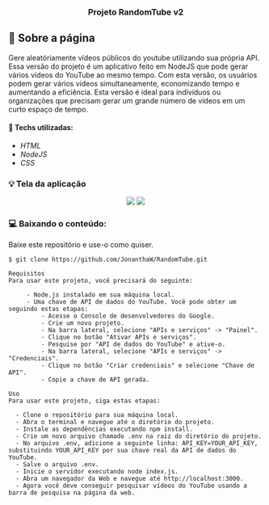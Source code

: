 <h3 align="center">
  Projeto RandomTube v2
</h3>

## :rocket: Sobre a página

Gere aleatóriamente vídeos públicos do youtube utilizando sua própria API. Essa versão do projeto é um aplicativo feito em NodeJS que pode gerar vários vídeos do YouTube ao mesmo tempo. Com esta versão, os usuários podem gerar vários vídeos simultaneamente, economizando tempo e aumentando a eficiência. Esta versão é ideal para indivíduos ou organizações que precisam gerar um grande número de vídeos em um curto espaço de tempo.

#### :wrench: Techs utilizadas:
* _HTML_
* _NodeJS_
* _CSS_

### :bulb: Tela da aplicação

<p align="center">
  <img src="https://github.com/JonanthaW/RandomTube/blob/main/v2/assets/example1.jpg">
  <img src="https://github.com/JonanthaW/RandomTube/blob/main/v2/assets/example2.gif">
</p>

### :computer: Baixando o conteúdo:

<p>Baixe este repositório e use-o como quiser. </p>

```bash
$ git clone https://github.com/JonanthaW/RandomTube.git
```
```
Requisitos
Para usar este projeto, você precisará do seguinte:

     - Node.js instalado em sua máquina local.
     - Uma chave de API de dados do YouTube. Você pode obter um seguindo estas etapas:
         - Acesse o Console de desenvolvedores do Google.
         - Crie um novo projeto.
         - Na barra lateral, selecione "APIs e serviços" -> "Painel".
         - Clique no botão "Ativar APIs e serviços".
         - Pesquise por "API de dados do YouTube" e ative-o.
         - Na barra lateral, selecione "APIs e serviços" -> "Credenciais".
         - Clique no botão "Criar credenciais" e selecione "Chave de API".
         - Copie a chave de API gerada.

Uso
Para usar este projeto, siga estas etapas:

  - Clone o repositório para sua máquina local.
  - Abra o terminal e navegue até o diretório do projeto.
  - Instale as dependências executando npm install.
  - Crie um novo arquivo chamado .env na raiz do diretório do projeto.
  - No arquivo .env, adicione a seguinte linha: API_KEY=YOUR_API_KEY, substituindo YOUR_API_KEY por sua chave real da API de dados do YouTube.
  - Salve o arquivo .env.
  - Inicie o servidor executando node index.js.
  - Abra um navegador da Web e navegue até http://localhost:3000.
  - Agora você deve conseguir pesquisar vídeos do YouTube usando a barra de pesquisa na página da web.
```
